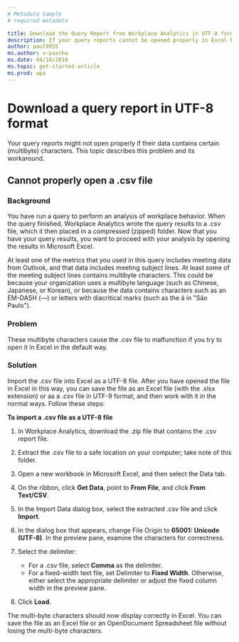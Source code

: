 ```yaml
---
# Metadata Sample
# required metadata

title: Download the Query Report from Workplace Analytics in UTF-8 format
description: If your query reports cannot be opened properly in Excel because they contain multibyte characters, follow these steps to work around the problem.   
author: paul9955
ms.author: v-pascha
ms.date: 04/18/2018
ms.topic: get-started-article
ms.prod: wpa
---
```


# Download a query report in UTF-8 format 

Your query reports might not open properly if their data contains certain (multibyte) characters. This topic describes this problem and its workaround. 

## Cannot properly open a .csv file

### Background

You have run a query to perform an analysis of workplace behavior. When the query finished, Workplace Analytics wrote the query results to a .csv file, which it then placed in a compressed (zipped) folder. Now that you have your query results, you want to proceed with your analysis by opening the results in Microsoft Excel. 

At least one of the metrics that you used in this query includes meeting data from Outlook, and that data includes meeting subject lines. At least some of the meeting subject lines contains multibyte characters. This could be because your organization uses a multibyte language (such as Chinese, Japanese, or Korean), or because the data contains characters such as an EM-DASH (—) or letters with diacritical marks (such as the ã in "São Paulo"). 

### Problem
These multibyte characters cause the .csv file to malfunction if you try to open it in Excel in the default way. 

### Solution
Import the .csv file into Excel as a UTF-8 file. After you have opened the file in Excel in this way, you can save the file as an Excel file (with the .xlsx extension) or as a .csv file in UTF-9 format, and then work with it in the normal ways. Follow these steps:

**To import a .csv file as a UTF-8 file** 

1. In Workplace Analytics, download the .zip file that contains the .csv report file. 
2. Extract the .csv file to a safe location on your computer; take note of this folder.
3. Open a new workbook in Microsoft Excel, and then select the Data tab.
5. On the ribbon, click **Get Data**, point to **From File**, and click **From Text/CSV**.
6. In the Import Data dialog box, select the extracted .csv file and click **Import**. <!-- VERIFY THIS: The Text Import Wizard starts automatically. -->
7. In the dialog box that appears, change File Origin to **65001: Unicode (UTF-8)**. In the preview pane, examine the characters for correctness. <!-- AND DO WHAT IF THEY'RE BAD? -->
8. Select the delimiter:  

   * For a .csv file, select **Comma** as the delimiter. 
   * For a fixed-width text file, set Delimiter to **Fixed Width**. Otherwise,<!--  select **Delimited**. "Delimited" is not a choice. What to use?    * For other text files (not fixed-width) But we tell them .csv only. How can they have a text file? --> either select the appropriate delimiter or adjust the fixed column width in the preview pane. 

9. Click **Load**. <!-- "Next" is not a choice. -->
<!-- 11. Click **Finish** to complete the import. ALREADY COMPLETED WITH "Load" -->

The multi-byte characters should now display correctly in Excel. You can save the file as an Excel file or an OpenDocument Spreadsheet file without losing the multi-byte characters.
